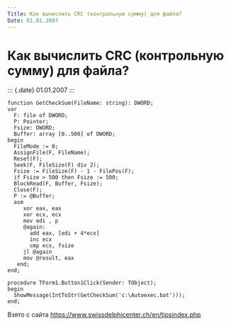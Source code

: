 ```yaml
---
Title: Как вычислить CRC (контрольную сумму) для файла?
Date: 01.01.2007
---
```



Как вычислить CRC (контрольную сумму) для файла?
================================================

::: {.date}
01.01.2007
:::

    function GetCheckSum(FileName: string): DWORD; 
    var 
      F: file of DWORD; 
      P: Pointer; 
      Fsize: DWORD; 
      Buffer: array [0..500] of DWORD; 
    begin 
      FileMode := 0; 
      AssignFile(F, FileName); 
      Reset(F); 
      Seek(F, FileSize(F) div 2); 
      Fsize := FileSize(F) - 1 - FilePos(F); 
      if Fsize > 500 then Fsize := 500; 
      BlockRead(F, Buffer, Fsize); 
      Close(F); 
      P := @Buffer; 
      asm 
         xor eax, eax 
         xor ecx, ecx 
         mov edi , p 
         @again: 
           add eax, [edi + 4*ecx] 
           inc ecx 
           cmp ecx, fsize 
         jl @again 
         mov @result, eax 
       end; 
    end; 
     
    procedure TForm1.Button1Click(Sender: TObject); 
    begin 
      ShowMessage(IntToStr(GetCheckSum('c:\Autoexec.bat'))); 
    end; 

Взято с сайта <https://www.swissdelphicenter.ch/en/tipsindex.php>
